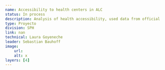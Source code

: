 ```yaml
---
name: Accessibility to health centers in ALC
status: In process
description: Analysis of health accessibility, used data from official sources in 16-20 countries in the region collected and processed by PAHO.This analysis will be part of the 2025 Flagship of the Transportation Division.
type: Proyecto
division: SPH
link: nan
technical: Laura Goyeneche
leader: Sebastian Bauhoff
image: 
    url: 
    alt: x
layers: [4]
---
```

    